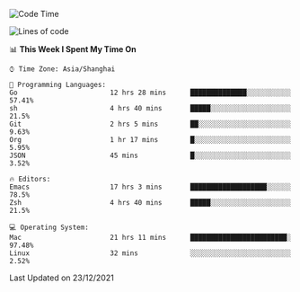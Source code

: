 <!--START_SECTION:waka-->
![Code Time](http://img.shields.io/badge/Code%20Time-513%20hrs%2057%20mins-blue)

![Lines of code](https://img.shields.io/badge/From%20Hello%20World%20I%27ve%20Written-22%20Thousand%20lines%20of%20code-blue)

📊 **This Week I Spent My Time On** 

```text
⌚︎ Time Zone: Asia/Shanghai

💬 Programming Languages: 
Go                       12 hrs 28 mins      ██████████████░░░░░░░░░░░   57.41% 
sh                       4 hrs 40 mins       █████░░░░░░░░░░░░░░░░░░░░   21.5% 
Git                      2 hrs 5 mins        ██░░░░░░░░░░░░░░░░░░░░░░░   9.63% 
Org                      1 hr 17 mins        █░░░░░░░░░░░░░░░░░░░░░░░░   5.95% 
JSON                     45 mins             █░░░░░░░░░░░░░░░░░░░░░░░░   3.52%

🔥 Editors: 
Emacs                    17 hrs 3 mins       ███████████████████░░░░░░   78.5% 
Zsh                      4 hrs 40 mins       █████░░░░░░░░░░░░░░░░░░░░   21.5%

💻 Operating System: 
Mac                      21 hrs 11 mins      ████████████████████████░   97.48% 
Linux                    32 mins             ░░░░░░░░░░░░░░░░░░░░░░░░░   2.52%

```


 Last Updated on 23/12/2021
<!--END_SECTION:waka-->
